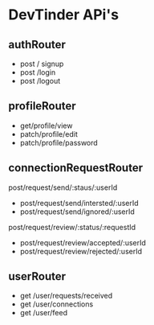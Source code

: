 # DevTinder APi's

## authRouter
- post / signup
- post /login
- post /logout

## profileRouter
- get/profile/view
- patch/profile/edit
- patch/profile/password

## connectionRequestRouter

 post/request/send/:staus/:userId
- post/request/send/intersted/:userId
- post/request/send/ignored/:userId

post/request/review/:status/:requestId
- post/request/review/accepted/:userId
- post/request/review/rejected/:userId

## userRouter
- get /user/requests/received
- get /user/connections
- get /user/feed  